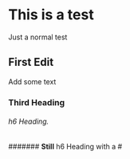 # This is a test
Just a normal test

## First Edit
Add some text

### Third Heading

###### h6 Heading.

####### **Still** h6 Heading with a #